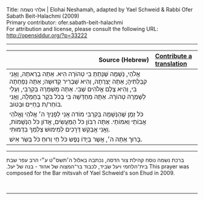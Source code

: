<html>
<head></head>
<body>
Title: אלהי נשמה | Elohai Neshamah, adapted by Yael Schweid & Rabbi Ofer Sabath Beit-Halachmi (2009)<br />
Primary contributor: ofer.sabath-beit-halachmi<br />
For attribution and license, please consult the following URL: <a href="http://opensiddur.org/?p=33222">http://opensiddur.org/?p=33222</a>
<p />
<hr />

<table style="margin-left: auto;margin-right: auto;" class="draggable">
<thead><tr><th id="x" style="text-align: right;">Source (Hebrew)</th><th style="text-align: left;"><a href="/contributing/upload/">Contribute a translation</a></th></tr></thead>
<tbody>
<tr><td style="vertical-align:top;">
<div class="liturgy"><span lang="he">
אֱלֹהַי, 
נְשָׁמָה שֶׁנָתַתָּ בִּי טְהוֹרָה הִיא.
אַתָּה בְרַאתָהּ,	  
וַאֲנִי קִבַּלְתִיהָ;
אַתָּה יְצַרְתָהּ,	  
וְהִיא שַׁבְרִיר קְדוּשָה;
אַתָּה נְפַחְתָהּ בִּי, 
וְהִיא צֶלֶם אֱלֹהִים שֶׁבִּי.
אַתָּה מְשַׁמְּרָהּ בְּקִרְבִּי, 
וְעָלַי לְשָׁמְרָהּ טְהוֹרָה.
אַתָּה מְחַדְּשָׁהּ בִּי בְּכֹל בֹּקֶר בְּחֶמְלָה,
וַאֲנִי בּוֹחֵר/ת בָּחַיִּים וּבַטּוֹב.
 </span></div></td>
 
<td style="vertical-align:top;">
<div class="english">

</div></td></tr>


<tr><td style="vertical-align:top;">
<div class="liturgy"><span lang="he">
כֹּל זְמָן שֶׁהַנְּשָׁמָה בְּקִרְבִּי 
מוֹדה אֲנִי לְפָנֵיךָ
ה׳ אֱלֹהַי וֶאֱלֹהֵי אֲבוֹתַי וְאִמּוֹתַי.
אַתָּה רִבּוֹן כֹּל הַמַּעֲשִֹים, 
אֲדוֹן כֹּל הַנְשָׁמוֹת,
וַאֲנִי אֲבַקֵּשׁ דְּרָכִים לְמִימוּשׁ צַלְמְךָ בִּדְמוּתִי.
</span></div></td>
 
<td style="vertical-align:top;">
<div class="english">

</div></td></tr>


<tr><td style="vertical-align:top;">
<div class="liturgy"><span lang="he">
בָּרוּך אַתָּה ה׳, 
אֲשֶר בְּיָדוֹ נֶפֶש כֹּל חַי וְרוּחַ כֹּל בְּשַֹר אִישׁ.
</div></td></tr>
</tbody></table>

<hr />
<span class="hebrew">ברכת נשמה נוסח קהילת צור הדסה, נכתבה באלול ה׳תשס״ט ע״י הרב עפר שבת בית־הלחמי ויעל שביד, לכבוד בר־המצוה של אהוד - בנה של יעל.‏</span>
This prayer was composed for the Bar mitsvah of Yael Schweid's son Ehud in 2009.

&nbsp;

<hr />

&nbsp;
</body>
</html>